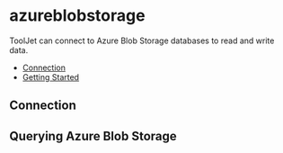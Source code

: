 
# azureblobstorage

ToolJet can connect to Azure Blob Storage databases to read and write data. 

- [Connection](#connection)
- [Getting Started](#querying-azureblobstorage)

## Connection

## Querying Azure Blob Storage